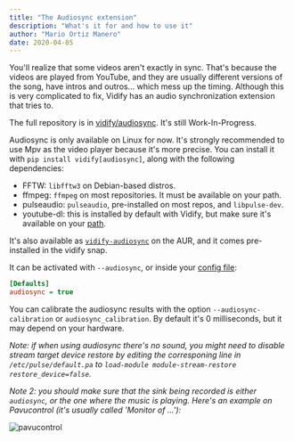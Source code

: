 ```yaml
---
title: "The Audiosync extension"
description: "What's it for and how to use it"
author: "Mario Ortiz Manero"
date: 2020-04-05
---
```


You'll realize that some videos aren't exactly in sync. That's because the videos are played from YouTube, and they are usually different versions of the song, have intros and outros... which mess up the timing. Although this is very complicated to fix, Vidify has an audio synchronization extension that tries to.

The full repository is in [vidify/audiosync](https://github.com/vidify/audiosync). It's still Work-In-Progress.

Audiosync is only available on Linux for now. It's strongly recommended to use Mpv as the video player because it's more precise. You can install it with `pip install vidify[audiosync]`, along with the following dependencies:

* FFTW: `libfftw3` on Debian-based distros.
* ffmpeg: `ffmpeg` on most repositories. It must be available on your path.
* pulseaudio: `pulseaudio`, pre-installed on most repos, and `libpulse-dev`.
* youtube-dl: this is installed by default with Vidify, but make sure it's available on your [path](https://superuser.com/q/284342).

It's also available as [`vidify-audiosync`](https://aur.archlinux.org/packages/vidify-audiosync) on the AUR, and it comes pre-installed in the vidify snap.

It can be activated with `--audiosync`, or inside your [config file](#the-config-file):

```ini
[Defaults]
audiosync = true
```

You can calibrate the audiosync results with the option `--audiosync-calibration` or `audiosync_calibration`. By default it's 0 milliseconds, but it may depend on your hardware.

*Note: if when using audiosync there's no sound, you might need to disable stream target device restore by editing the corresponing line in `/etc/pulse/default.pa` to `load-module module-stream-restore restore_device=false`.*

*Note 2: you should make sure that the sink being recorded is either `audiosync`, or the one where the music is playing. Here's an example on Pavucontrol (it's usually called 'Monitor of ...'):*

![pavucontrol](/images/wiki/pavucontrol-audiosync.png)
